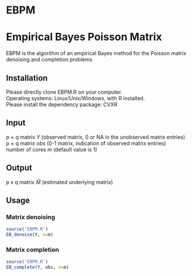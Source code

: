 # EBPM
Empirical Bayes Poisson Matrix
===
EBPM is the algorithm of an empirical Bayes method for the Poisson matrix denoising and completion problems

Installation
---
Please directly clone EBPM.R on your computer.  
Operating systems: Linux/Unix/Windows, with R installed.  
Please install the dependency package: CVXR

Input
---
p × q matrix $Y$ (observed matrix, 0 or NA in the unobserved matrix entries)  
p × q matrix $\textit{obs}$ (0-1 matrix, indication of observed matrix entries)  
number of cores $m$ (default value is 1)

Output
---
p x q matrix $\widehat M$ (estimated underlying matrix)


Usage 
---
### Matrix denoising
``` r
source('EBPM.R')
EB_denoise(Y, n=m)
```
### Matrix completion
``` r
source('EBPM.R')
EB_complete(Y, obs, n=m)
```
